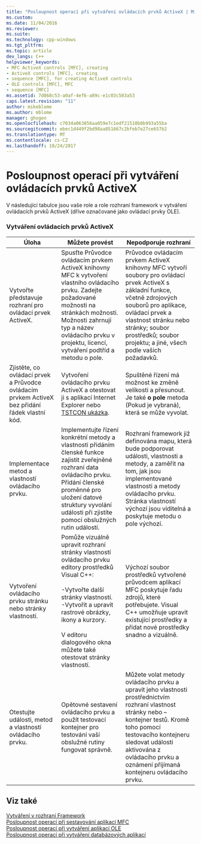 ```yaml
---
title: "Posloupnost operací při vytváření ovládacích prvků ActiveX | Microsoft Docs"
ms.custom: 
ms.date: 11/04/2016
ms.reviewer: 
ms.suite: 
ms.technology: cpp-windows
ms.tgt_pltfrm: 
ms.topic: article
dev_langs: C++
helpviewer_keywords:
- MFC ActiveX controls [MFC], creating
- ActiveX controls [MFC], creating
- sequence [MFC], for creating ActiveX controls
- OLE controls [MFC], MFC
- sequence [MFC]
ms.assetid: 7d868c53-a0af-4ef6-a89c-e1c03c583a53
caps.latest.revision: "11"
author: mikeblome
ms.author: mblome
manager: ghogen
ms.openlocfilehash: c7034a063856aa059e7c1edf21510b8b993a55ba
ms.sourcegitcommit: ebec1d449f2bd98aa851667c2bfeb7e27ce657b2
ms.translationtype: MT
ms.contentlocale: cs-CZ
ms.lasthandoff: 10/24/2017
---
```

# <a name="sequence-of-operations-for-creating-activex-controls"></a>Posloupnost operací při vytváření ovládacích prvků ActiveX
V následující tabulce jsou vaše role a role rozhraní framework v vytváření ovládacích prvků ActiveX (dříve označované jako ovládací prvky OLE).  
  
### <a name="creating-activex-controls"></a>Vytváření ovládacích prvků ActiveX  
  
|Úloha|Můžete provést|Nepodporuje rozhraní|  
|----------|------------|------------------------|  
|Vytvořte představuje rozhraní pro ovládací prvek ActiveX.|Spusťte Průvodce ovládacím prvkem ActiveX knihovny MFC k vytvoření vlastního ovládacího prvku. Zadejte požadované možnosti na stránkách možnosti. Možnosti zahrnují typ a název ovládacího prvku v projektu, licencí, vytváření podtříd a metodu o pole.|Průvodce ovládacím prvkem ActiveX knihovny MFC vytvoří soubory pro ovládací prvek ActiveX s základní funkce, včetně zdrojových souborů pro aplikace, ovládací prvek a vlastnost stránku nebo stránky; soubor prostředků; soubor projektu; a jiné, všech podle vašich požadavků.|  
|Zjistěte, co ovládací prvek a Průvodce ovládacím prvkem ActiveX bez přidání řádek vlastní kód.|Vytvoření ovládacího prvku ActiveX a otestovat ji s aplikací Internet Explorer nebo [TSTCON ukázka](../visual-cpp-samples.md).|Spuštěné řízení má možnost ke změně velikosti a přesunout. Je také **o pole** metoda (Pokud je vybraná), která se může vyvolat.|  
|Implementace metod a vlastností ovládacího prvku.|Implementujte řízení konkrétní metody a vlastnosti přidáním členské funkce zajistit zveřejněné rozhraní data ovládacího prvku. Přidání členské proměnné pro uložení datové struktury vyvolání události při zjistíte pomocí obslužných rutin událostí.|Rozhraní framework již definována mapu, která bude podporovat události, vlastnosti a metody, a zaměřit na tom, jak jsou implementované vlastnosti a metody ovládacího prvku. Stránka vlastností výchozí jsou viditelná a poskytuje metodu o pole výchozí.|  
|Vytvoření ovládacího prvku stránku nebo stránky vlastností.|Pomůže vizuálně upravit rozhraní stránky vlastností ovládacího prvku editory prostředků Visual C++:<br /><br /> -Vytvořte další stránky vlastností.<br />-Vytvořit a upravit rastrové obrázky, ikony a kurzory.<br /><br /> V editoru dialogového okna můžete také otestovat stránky vlastností.|Výchozí soubor prostředků vytvořené průvodcem aplikací MFC poskytuje řadu zdrojů, které potřebujete. Visual C++ umožňuje upravit existující prostředky a přidat nové prostředky snadno a vizuálně.|  
|Otestujte události, metod a vlastností ovládacího prvku.|Opětovné sestavení ovládacího prvku a použít testovací kontejner pro testování vaší obslužné rutiny fungovat správně.|Můžete volat metody ovládacího prvku a upravit jeho vlastnosti prostřednictvím rozhraní vlastnost stránky nebo – kontejner testů. Kromě toho pomocí testovacího kontejneru sledovat události aktivována z ovládacího prvku a oznámení přijímaná kontejneru ovládacího prvku.|  
  
## <a name="see-also"></a>Viz také  
 [Vytváření v rozhraní Framework](../mfc/building-on-the-framework.md)   
 [Posloupnost operací při sestavování aplikací MFC](../mfc/sequence-of-operations-for-building-mfc-applications.md)   
 [Posloupnost operací při vytváření aplikací OLE](../mfc/sequence-of-operations-for-creating-ole-applications.md)   
 [Posloupnost operací při vytváření databázových aplikací](../mfc/sequence-of-operations-for-creating-database-applications.md)

